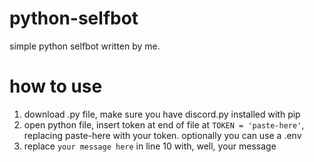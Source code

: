 # python-selfbot

simple python selfbot written by me.

# how to use
1. download .py file, make sure you have discord.py installed with pip
2. open python file, insert token at end of file at `TOKEN = 'paste-here'`, replacing paste-here with your token. optionally you can use a .env
3. replace `your message here` in line 10 with, well, your message
